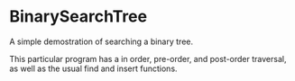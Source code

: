 # BinarySearchTree
A simple demostration of searching a binary tree.

This particular program has a in order, pre-order, and post-order traversal, as well as the usual find and insert functions. 

